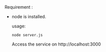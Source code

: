 Requirement :
- node is installed.

  usage:
  ```
  node server.js
  ```

  Access the service on http://localhost:3000
